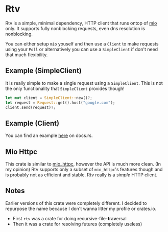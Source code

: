 
# Rtv

Rtv is a simple, minimal dependency, HTTP client that runs ontop of [mio](https://crates.io/crates/mio) only.
It supports fully nonblocking requests, even dns resolution is nonblocking.

You can either setup `mio` youself and then use a `Client` to make requests using your `Poll`
or alternatively you can use a `SimpleClient` if don't need that much flexibility.

## Example (SimpleClient)

It is really simple to make a single request using a `SimpleClient`.
This is not the only functionality that `SimpleClient` provides though!

```rust
let mut client = SimpleClient::new()?;
let request = Request::get().host("google.com");
client.send(request)?;
```

## Example (Client)

You can find an example [here](https://docs.rs/rtv/latest/rtv/struct.Client.html) on docs.rs.

## Mio Httpc

This crate is similar to [mio_httpc](https://crates.io/crates/mio_httpc), however
the API is much more clean. (In my opinion)
Rtv supports only a subset of `mio_httpc`'s features though and is probably not as efficient
and stable. Rtv really is a *simple* HTTP client.

## Notes

Earlier versions of this crate were completely different.
I decided to repurpose the name because I don't wanna litter my profile or crates.io.
- First `rtv` was a crate for doing **r**ecursive-file-**t**ra**v**ersal
- Then it was a crate for resolving futures (completely useless)

